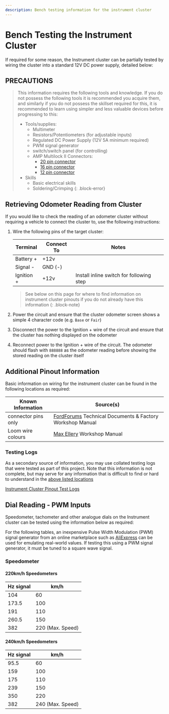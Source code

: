 ```yaml
---
description: Bench testing information for the instrument cluster
---
```


# Bench Testing the Instrument Cluster

If required for some reason, the Instrument cluster can be partially tested by wiring the cluster into a standard 12V DC power supply, detailed below:

## PRECAUTIONS

> This information requires the following tools and knowledge. If you do not possess the following tools it is recommended you acquire them, and similarly if you do not possess the skillset required for this, it is recommended to learn using simpler and less valuable devices before progressing to this:
> - Tools/supplies:
>   - Multimeter
>   - Resistors/Potentiometers (for adjustable inputs)
>   - Regulated DC Power Supply (12V 5A minimum required)
>   - PWM signal generator
>   - switch/switch panel (for controlling)
>   - AMP Multilock II Connectors:
>       - [20 pin connector](../InstrumentCluster.md#20-way-plug---plug-behind-rpm-gauge-side-of-cluster)
>       - [16 pin connector](../InstrumentCluster.md#16-way-plug---bottom-plug-behind-fuel-gauge-side-of-cluster)
>       - [12 pin connector](../InstrumentCluster.md#12-way-plug---top-plug-behind-fuel-gauge-side-of-cluster)
> - Skills
>   - Basic electrical skills
>   - Soldering/Crimping
{: .block-error}

## Retrieving Odometer Reading from Cluster

If you would like to check the reading of an odometer cluster without requiring a vehicle to connect the cluster to, use the following instructions:

1. Wire the following pins of the target cluster:

    | Terminal | Connect To | Notes |
    | --- | --- | --- |
    | Battery + | +12v | |
    | Signal - | GND (-) | |
    | Ignition + | +12v | Install inline switch for following step |

    > See below on this page for where to find information on instrument cluster pinouts if you do not already have this information
    {: .block-note}

1. Power the circuit and ensure that the cluster odometer screen shows a simple 4 character code (e.g. `Base` or `Fair`)
1. Disconnect the power to the Ignition + wire of the circuit and ensure that the cluster has nothing displayed on the odometer
1. Reconnect power to the Ignition + wire of the circuit. The odometer should flash with `888888` as the odometer reading before showing the stored reading on the cluster itself

## Additional Pinout Information

Basic information on wiring for the instrument cluster can be found in the following locations as required:

| Known Information | Source(s) |
| --- | --- |
| connector pins only | [FordForums](../../../Credits.md#sources) Technical Documents & Factory Workshop Manual |
| Loom wire colours | [Max Ellery](../../../Credits.md#sources) Workshop Manual |

### Testing Logs

As a secondary source of information, you may use collated testing logs that were tested as part of this project. Note that this information is not complete, but may serve for any information that is difficult to find or hard to understand in the [above listed locations](#additional-pinout-information)

[Instrument Cluster Pinout Test Logs](./PinoutTestLog.md)

## Dial Reading - PWM Inputs

Speedometer, tachometer and other analogue dials on the Instrument cluster can be tested using the information below as required:

For the following tables, an inexpensive Pulse Width Modulation (PWM) signal generator from an online marketplace such as [AliExpress](../../Credits.md#sources) can be used for emulating real-world values. If testing this using a PWM signal generator, it must be tuned to a square wave signal.

### Speedometer

#### 220km/h Speedometers

| Hz signal | km/h |
| --- | --- |
| 104 | 60 |
| 173.5 | 100 |
| 191 | 110 |
| 260.5 | 150 |
| 382 | 220 (Max. Speed) |

#### 240km/h Speedometers

| Hz signal | km/h |
| --- | --- |
| 95.5 | 60 |
| 159 | 100 |
| 175 | 110 |
| 239 | 150 |
| 350 | 220 |
| 382 | 240 (Max. Speed) |

<!-- TODO confirm cop cluster is the same -->
<!-- TODO this seems to have something else going on, it won't register with just square wave -->
<!-- ### Tachometer (RPM)

#### I6 Engine

| Hz | RPM (Approx.) |
| --- | --- |
| 50 | 1000 |
| 150 | 3000 |
| 250 | 5000 |
| 275 | 5500 (rev. limiter) |
| 350 | 7000 (Max. reading) |

#### V8 Engine

| Hz | RPM (Approx.) |
| --- | --- |
| 67 | 1000 |
| 200 | 3000 |
| 333 | 5000 |
| 367 | 5500 (rev. limiter) |
| 467 | 7000 (Max. reading) | -->